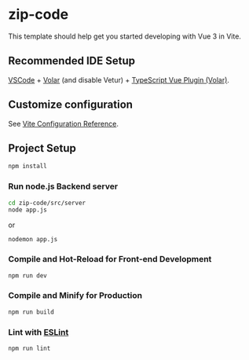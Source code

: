 # zip-code

This template should help get you started developing with Vue 3 in Vite.

## Recommended IDE Setup

[VSCode](https://code.visualstudio.com/) + [Volar](https://marketplace.visualstudio.com/items?itemName=Vue.volar) (and disable Vetur) + [TypeScript Vue Plugin (Volar)](https://marketplace.visualstudio.com/items?itemName=Vue.vscode-typescript-vue-plugin).

## Customize configuration

See [Vite Configuration Reference](https://vitejs.dev/config/).

## Project Setup

```sh
npm install
```
### Run node.js Backend server
```sh
cd zip-code/src/server
node app.js 
```
or
```
nodemon app.js
```
### Compile and Hot-Reload for Front-end Development

```sh
npm run dev
```

### Compile and Minify for Production 

```sh
npm run build
```

### Lint with [ESLint](https://eslint.org/)

```sh
npm run lint
```
